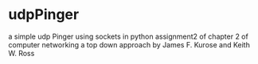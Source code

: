 # udpPinger
a simple udp Pinger using sockets in python
assignment2 of chapter 2 of computer networking a top down approach by James F. Kurose and Keith W. Ross

